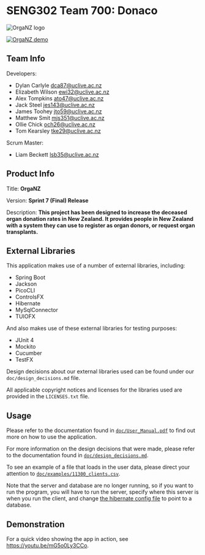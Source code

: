 # SENG302 Team 700: Donaco
![OrgaNZ logo](https://eng-git.canterbury.ac.nz/seng302-2018/team-700/uploads/aa0996125ee57a65f6db44f06e51d034/ORGANZ.png "OrgaNZ Logo")

[![OrgaNZ demo](https://olliechick.co.nz/images/organz.jpg "OrgaNZ demo")](https://youtu.be/mG5o0Ly3CCo)

## Team Info
Developers:
* Dylan Carlyle <dca87@uclive.ac.nz>
* Elizabeth Wilson <ewi32@uclive.ac.nz>
* Alex Tompkins <ato47@uclive.ac.nz>
* Jack Steel <jes143@uclive.ac.nz>
* James Toohey <jto59@uclive.ac.nz>
* Matthew Smit <mjs351@uclive.ac.nz>
* Ollie Chick <och26@uclive.ac.nz>
* Tom Kearsley <tke29@uclive.ac.nz>

Scrum Master:
* Liam Beckett <lsb35@uclive.ac.nz>

## Product Info
Title: **OrgaNZ**

Version: **Sprint 7 (Final) Release**

Description: **This project has been designed to increase the deceased organ donation rates in New Zealand.
It provides people in New Zealand with a system they can use to register as organ donors, or request organ transplants.**

## External Libraries

This application makes use of a number of external libraries, including:
* Spring Boot
* Jackson
* PicoCLI
* ControlsFX
* Hibernate
* MySqlConnector
* TUIOFX

And also makes use of these external libraries for testing purposes:
* JUnit 4
* Mockito
* Cucumber
* TestFX

Design decisions about our external libraries used can be found under our `doc/design_decisions.md` file.

All applicable copyright notices and licenses for the libraries used are provided in the `LICENSES.txt` file.

## Usage

Please refer to the documentation found in [`doc/User_Manual.pdf`](../master/doc/User_Manual.pdf) to find out more on how to use the application.

For more information on the design decisions that were made, please refer to the documentation found in
[`doc/design_decisions.md`](../master/doc/design_decisions.md).

To see an example of a file that loads in the user data, please direct your attention to
[`doc/examples/11300_clients.csv`](../master/doc/examples/11300_clients.csv).

Note that the server and database are no longer running, so if you want to run the program, you will have to run the server, specify where this server is when you run the client, and change [the hibernate config file](https://github.com/UCNZ-SENG302-2018-Donaco/OrgaNZ/blob/master/server/src/main/resources/hibernate.cfg.xml) to point to a database.

## Demonstration

For a quick video showing the app in action, see https://youtu.be/mG5o0Ly3CCo.
